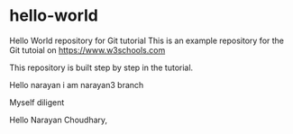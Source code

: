 # hello-world
Hello World repository for Git tutorial
This is an example repository for the Git tutoial on https://www.w3schools.com

This repository is built step by step in the tutorial. 

Hello narayan i am narayan3 branch

Myself diligent

Hello Narayan Choudhary,
